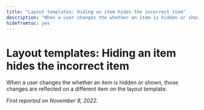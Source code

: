 ```yaml
---
title: "Layout templates: Hiding an item hides the incorrect item"
description: "When a user changes the whether an item is hidden or shown, those changes are reflected on a different item on the layout template."
hidefromtoc: yes
---
```


# Layout templates: Hiding an item hides the incorrect item

When a user changes the whether an item is hidden or shown, those changes are reflected on a different item on the layout template.

_First reported on November 8, 2022._

 